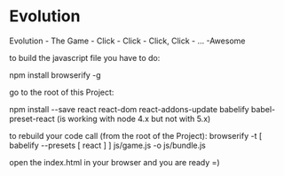 # Evolution
Evolution - The Game - Click - Click - Click, Click - ... -Awesome

to build the javascript file you have to do:

  npm install browserify -g

go to the root of this Project:

  npm install --save react react-dom react-addons-update babelify babel-preset-react (is working with node 4.x but not with 5.x)

to rebuild your code call (from the root of the Project):
  browserify -t [ babelify --presets [ react ] ] js/game.js -o js/bundle.js

open the index.html in your browser and you are ready =)
